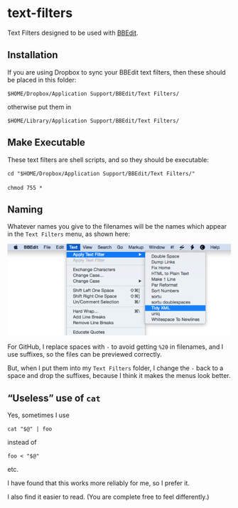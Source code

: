 text-filters
============

Text Filters designed to be used with [BBEdit].

[BBEdit]: http://www.barebones.com/products/bbedit/

## Installation

If you are using Dropbox to sync your BBEdit text filters,
then these should be placed in this folder:

	$HOME/Dropbox/Application Support/BBEdit/Text Filters/

otherwise put them in

	$HOME/Library/Application Support/BBEdit/Text Filters/

## Make Executable

These text filters are shell scripts, and so they should be executable:

	cd "$HOME/Dropbox/Application Support/BBEdit/Text Filters/"

	chmod 755 *

## Naming

Whatever names you give to the filenames will be the names which appear in the
`Text Filters` menu, as shown here:

![](screenshots/BBEdit-Apply-Test-Filter.png)

For GitHub, I replace spaces with `-` to avoid getting `%20` in filenames, and
I use suffixes, so the files can be previewed correctly.

But, when I put them into my `Text Filters` folder, I change the `-` back to a
space and drop the suffixes, because I think it makes the menus look better.

## “Useless” use of `cat`

Yes, sometimes I use

	cat "$@" | foo

instead of

	foo < "$@"

etc.

I have found that this works more reliably for me, so I prefer it.

I also find it easier to read. (You are complete free to feel differently.)

